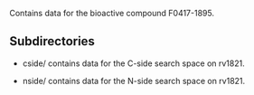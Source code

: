 Contains data for the bioactive compound F0417-1895.

## Subdirectories

- cside/ contains data for the C-side search space on rv1821.

- nside/ contains data for the N-side search space on rv1821.

